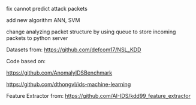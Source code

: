 fix cannot predict attack packets

add new algorithm ANN, SVM

change analyzing packet structure by using queue to store incoming packets to python server

Datasets from: https://github.com/defcom17/NSL_KDD

Code based on:

https://github.com/AnomalyIDSBenchmark

https://github.com/dthongvl/ids-machine-learning

Feature Extractor from: https://github.com/AI-IDS/kdd99_feature_extractor
